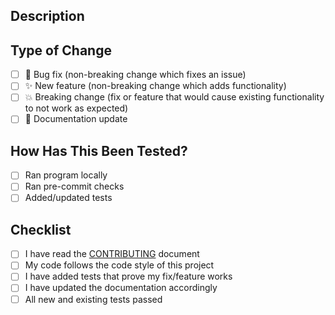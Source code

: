 ## Description

<!-- Describe your changes in detail -->

## Type of Change

<!-- Put an 'x' in all boxes that apply -->

- [ ] 🐛 Bug fix (non-breaking change which fixes an issue)
- [ ] ✨ New feature (non-breaking change which adds functionality)
- [ ] 💥 Breaking change (fix or feature that would cause existing functionality to not work as expected)
- [ ] 📝 Documentation update

## How Has This Been Tested?

<!-- Describe how you tested your changes -->

- [ ] Ran program locally
- [ ] Ran pre-commit checks
- [ ] Added/updated tests

## Checklist

<!-- Put an 'x' in all boxes that apply -->

- [ ] I have read the [CONTRIBUTING](CONTRIBUTING.md) document
- [ ] My code follows the code style of this project
- [ ] I have added tests that prove my fix/feature works
- [ ] I have updated the documentation accordingly
- [ ] All new and existing tests passed
